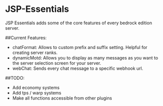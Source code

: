 # JSP-Essentials
JSP Essentials adds some of the core features of every bedrock edition server.

##Current Features:
- chatFormat: Allows to custom prefix and suffix setting. Helpful for creating server ranks.
- dynamicMotd: Allows you to display as many messages as you want to the server selection screen for your server.
- webChat: Sends every chat message to a specific webhook url.

##TODO:
- Add economy systems
- Add tps / warp systems
- Make all functions accessible from other plugins
